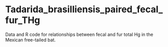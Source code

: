 # Tadarida_brasilliensis_paired_fecal_fur_THg
Data and R code for relationships between fecal and fur total Hg in the Mexican free-tailed bat.
